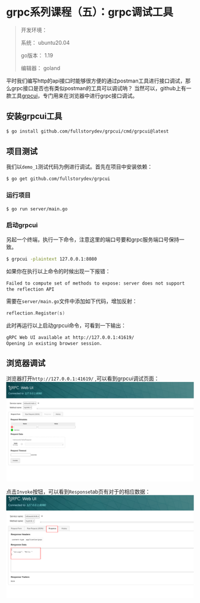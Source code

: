 # grpc系列课程（五）：grpc调试工具

> 开发环境：
> 
> 系统： ubuntu20.04
> 
> go版本： 1.19
>
> 编辑器： goland

平时我们编写http的api接口时能够很方便的通过postman工具进行接口调试，那么grpc接口是否也有类似postman的工具可以调试呐？
当然可以，github上有一款工具[grpcui](https://github.com/fullstorydev/grpcui)，专门用来在浏览器中进行grpc接口调试。

## 安装grpcui工具

```bash
$ go install github.com/fullstorydev/grpcui/cmd/grpcui@latest
```

## 项目测试

我们以``demo_1``测试代码为例进行调试。首先在项目中安装依赖：

```bash
$ go get github.com/fullstorydev/grpcui
```

### 运行项目

```bash
$ go run server/main.go
```

### 启动grpcui

另起一个终端，执行一下命令，注意这里的端口号要和grpc服务端口号保持一致。

```bash
$ grpcui -plaintext 127.0.0.1:8080
```

如果你在执行以上命令的时候出现一下报错：

```text
Failed to compute set of methods to expose: server does not support the reflection API
```

需要在``server/main.go``文件中添加如下代码，增加反射：

```go
reflection.Register(s)
```

此时再运行以上启动grpcui命令，可看到一下输出：

```text
gRPC Web UI available at http://127.0.0.1:41619/
Opening in existing browser session.
```

## 浏览器调试

浏览器打开``http://127.0.0.1:41619/`` ,可以看到grpcui调试页面：
![](./images/2023-06-18_15-34.png)

点击``Invoke``按钮，可以看到``Response``tab页有对于的相应数据：
![](./images/2023-06-18_15-36.png)
